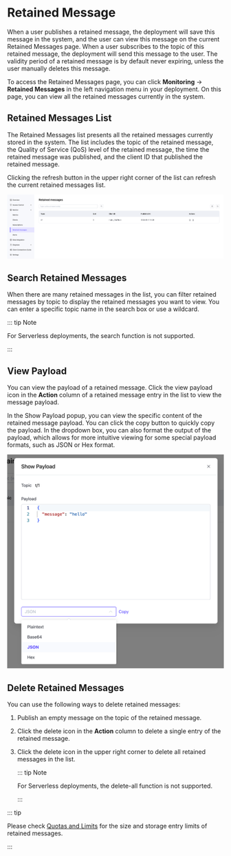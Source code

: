 # Retained Message

When a user publishes a retained message, the deployment will save this message in the system, and the user can view this message on the current Retained Messages page. When a user subscribes to the topic of this retained message, the deployment will send this message to the user. The validity period of a retained message is by default never expiring, unless the user manually deletes this message.

To access the Retained Messages page, you can click **Monitoring** -> **Retained Messages** in the left navigation menu in your deployment. On this page, you can view all the retained messages currently in the system.

## Retained Messages List

The Retained Messages list presents all the retained messages currently stored in the system. The list includes the topic of the retained message, the Quality of Service (QoS) level of the retained message, the time the retained message was published, and the client ID that published the retained message. 

Clicking the refresh button in the upper right corner of the list can refresh the current retained messages list.

![retain](./_assets/retain_msg.png)

## Search Retained Messages

When there are many retained messages in the list, you can filter retained messages by topic to display the retained messages you want to view. You can enter a specific topic name in the search box or use a wildcard.

::: tip Note

For Serverless deployments, the search function is not supported.

:::

## View Payload

You can view the payload of a retained message. Click the view payload icon in the **Action** column of a retained message entry in the list to view the message payload.

In the Show Payload popup, you can view the specific content of the retained message payload. You can click the copy button to quickly copy the payload. In the dropdown box, you can also format the output of the payload, which allows for more intuitive viewing for some special payload formats, such as JSON or Hex format.

<img src="./_assets/retain_payload.png" alt="retain" style="zoom:67%;" />

## Delete Retained Messages

You can use the following ways to delete retained messages:

1. Publish an empty message on the topic of the retained message.

2. Click the delete icon in the **Action** column to delete a single entry of the retained message.

3. Click the delete icon in the upper right corner to delete all retained messages in the list.

   ::: tip Note

   For Serverless deployments, the delete-all function is not supported.

   :::

::: tip 

Please check [Quotas and Limits](../create/restriction.md) for the size and storage entry limits of retained messages. 

:::